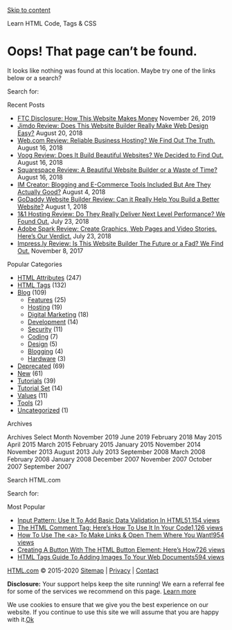 <a href="#site-main" class="skip-link screen-reader-text">Skip to content</a>

[](https://html.com/)

Learn HTML Code, Tags & CSS

# Oops! That page can’t be found.

It looks like nothing was found at this location. Maybe try one of the links below or a search?

<span class="screen-reader-text">Search for:</span>

Recent Posts

- [FTC Disclosure: How This Website Makes Money](https://html.com/disclosure/) <span class="post-date">November 26, 2019</span>
- [Jimdo Review: Does This Website Builder Really Make Web Design Easy?](https://html.com/web-hosting/jimdo/) <span class="post-date">August 20, 2018</span>
- [Web.com Review: Reliable Business Hosting? We Find Out The Truth.](https://html.com/web-hosting/webcom/) <span class="post-date">August 16, 2018</span>
- [Voog Review: Does It Build Beautiful Websites? We Decided to Find Out.](https://html.com/web-hosting/voog/) <span class="post-date">August 16, 2018</span>
- [Squarespace Review: A Beautiful Website Builder or a Waste of Time?](https://html.com/web-hosting/squarespace/) <span class="post-date">August 16, 2018</span>
- [IM Creator: Blogging and E-Commerce Tools Included But Are They Actually Good?](https://html.com/web-hosting/imcreator/) <span class="post-date">August 4, 2018</span>
- [GoDaddy Website Builder Review: Can it Really Help You Build a Better Website?](https://html.com/web-hosting/godaddyweb/) <span class="post-date">August 1, 2018</span>
- [1&1 Hosting Review: Do They Really Deliver Next Level Performance? We Found Out.](https://html.com/web-hosting/1-and-1/) <span class="post-date">July 23, 2018</span>
- [Adobe Spark Review: Create Graphics, Web Pages and Video Stories. Here’s Our Verdict.](https://html.com/web-hosting/adobespark/) <span class="post-date">July 23, 2018</span>
- [Impress.ly Review: Is This Website Builder The Future or a Fad? We Find Out.](https://html.com/web-hosting/impressly/) <span class="post-date">November 8, 2017</span>

Popular Categories

- [HTML Attributes](https://html.com/./attributes/ "A complete list (and brief description)  of every attribute in the HTML specification, including the latest additions in HTML5. Click through to view details, code samples and more for each attribute.  Be sure to check out our HTML tags section, too.") (247)
- [HTML Tags](https://html.com/./tags/ "A complete list (and brief description)  of every tag in the HTML, including the latest additions in HTML5.  Click through to view details, code samples and more for each tag.  Be sure to check out our HTML attributes section, too.") (132)
- [Blog](https://html.com/./blog/) (109)
  - [Features](https://html.com/./blog/features/) (25)
  - [Hosting](https://html.com/./blog/hosting/) (19)
  - [Digital Marketing](https://html.com/./blog/digital-marketing/) (18)
  - [Development](https://html.com/./blog/development/) (14)
  - [Security](https://html.com/./blog/security/) (11)
  - [Coding](https://html.com/./blog/coding/) (7)
  - [Design](https://html.com/./blog/design/) (5)
  - [Blogging](https://html.com/./blog/blogging/) (4)
  - [Hardware](https://html.com/./blog/hardware/) (3)
- [Deprecated](https://html.com/./deprecated/ "Deprecated in html5") (69)
- [New](https://html.com/./new/ "New in html5") (61)
- [Tutorials](https://html.com/./tutorial/) (39)
- [Tutorial Set](https://html.com/./tutorial-set/) (14)
- [Values](https://html.com/./value/) (11)
- [Tools](https://html.com/./tools/) (2)
- [Uncategorized](https://html.com/./uncategorized/ "Uncategorized") (1)

Archives

Archives Select Month November 2019 June 2019 February 2018 May 2015 April 2015 March 2015 February 2015 January 2015 November 2014 November 2013 August 2013 July 2013 September 2008 March 2008 February 2008 January 2008 December 2007 November 2007 October 2007 September 2007

Search HTML.com

<span class="screen-reader-text">Search for:</span>

Most Popular

- <a href="https://html.com/attributes/input-pattern/" class="popular_posts_bars_link">Input Pattern: Use It To Add Basic Data Validation In HTML5</a><span class="popular_posts_bars_comment_count_hold"><a href="https://html.com/attributes/input-pattern/#comments" class="popular_posts_bars_comment_count">1,154 views</a><span class="popular_posts_bars_comment_count_triangle"></span></span>
- <a href="https://html.com/tags/comment-tag/" class="popular_posts_bars_link">The HTML Comment Tag: Here’s How To Use It In Your Code</a><span class="popular_posts_bars_comment_count_hold"><a href="https://html.com/tags/comment-tag/#comments" class="popular_posts_bars_comment_count">1,126 views</a><span class="popular_posts_bars_comment_count_triangle"></span></span>
- <a href="https://html.com/attributes/a-target/" class="popular_posts_bars_link">How To Use The &lt;a&gt; To Make Links &amp; Open Them Where You Want!</a><span class="popular_posts_bars_comment_count_hold"><a href="https://html.com/attributes/a-target/#comments" class="popular_posts_bars_comment_count">954 views</a><span class="popular_posts_bars_comment_count_triangle"></span></span>
- <a href="https://html.com/tags/button/" class="popular_posts_bars_link">Creating A Button With The HTML Button Element: Here’s How</a><span class="popular_posts_bars_comment_count_hold"><a href="https://html.com/tags/button/#comments" class="popular_posts_bars_comment_count">726 views</a><span class="popular_posts_bars_comment_count_triangle"></span></span>
- <a href="https://html.com/tags/img/" class="popular_posts_bars_link">HTML Tags Guide To Adding Images To Your Web Documents</a><span class="popular_posts_bars_comment_count_hold"><a href="https://html.com/tags/img/#comments" class="popular_posts_bars_comment_count">594 views</a><span class="popular_posts_bars_comment_count_triangle"></span></span>

[HTML.com](/) © 2015-2020 [Sitemap](/sitemap/) | [Privacy](/privacy/) | [Contact](/contact/)

**Disclosure:** Your support helps keep the site running! We earn a referral fee for some of the services we recommend on this page. [Learn more](/disclosure/)

<span id="cn-notice-text" class="cn-text-container">We use cookies to ensure that we give you the best experience on our website. If you continue to use this site we will assume that you are happy with it.</span><span id="cn-notice-buttons" class="cn-buttons-container"><a href="#" id="cn-accept-cookie" class="cn-set-cookie cn-button bootstrap button">Ok</a></span><a href="javascript:void(0);" id="cn-close-notice" class="cn-close-icon"></a>
